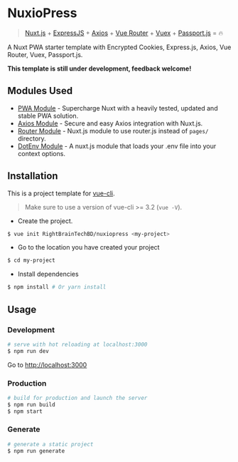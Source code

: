 # NuxioPress

> [Nuxt.js](https://nuxtjs.org) + [ExpressJS](http://expressjs.com) + [Axios](https://github.com/axios/axios) + [Vue Router](https://router.vuejs.org/) + [Vuex](https://vuex.vuejs.org/) + [Passport.js](https://passportjs.org) = :fire:

A Nuxt PWA starter template with Encrypted Cookies, Express.js, Axios, Vue Router, Vuex, Passport.js.

**This template is still under development, feedback welcome!**

## Modules Used

- [PWA Module](https://github.com/nuxt-community/pwa-module) - Supercharge Nuxt with a heavily tested, updated and stable PWA solution.
- [Axios Module](https://github.com/nuxt-community/axios-module) - Secure and easy Axios integration with Nuxt.js.
- [Router Module](https://github.com/nuxt-community/router-module) - Nuxt.js module to use router.js instead of `pages/` directory.
- [DotEnv Module](https://github.com/nuxt-community/dotenv-module) - A nuxt.js module that loads your .env file into your context options.

## Installation

This is a project template for [vue-cli](https://github.com/vuejs/vue-cli).
> Make sure to use a version of vue-cli >= 3.2 (`vue -V`).

- Create the project. 

``` bash
$ vue init RightBrainTechBD/nuxiopress <my-project>
```

- Go to the location you have created your project

``` bash
$ cd my-project
```

- Install dependencies

``` bash
$ npm install # Or yarn install
```

## Usage

### Development

``` bash
# serve with hot reloading at localhost:3000
$ npm run dev
```

Go to [http://localhost:3000](http://localhost:3000)

### Production

``` bash
# build for production and launch the server
$ npm run build
$ npm start
```

### Generate

``` bash
# generate a static project
$ npm run generate
```

